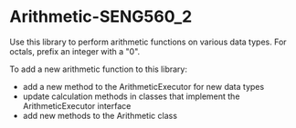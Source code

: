 # Arithmetic-SENG560_2

Use this library to perform arithmetic functions on various data types. For octals, prefix an integer with a "0".

To add a new arithmetic function to this library:
- add a new method to the ArithmeticExecutor for new data types
- update calculation methods in classes that implement the ArithmeticExecutor interface
- add new methods to the Arithmetic class